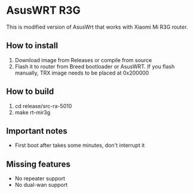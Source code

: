 # AsusWRT R3G
This is modified version of AsusWrt that works with Xiaomi Mi R3G router.

## How to install
1. Download image from Releases or compile from source
2. Flash it to router from Breed bootloader or AsusWRT. If you flash manually, TRX image needs to be placed at 0x200000

## How to build
1. cd release/src-ra-5010
2. make rt-mir3g

## Important notes
- First boot after takes some minutes, don't interrupt it

## Missing features
- No repeater support
- No dual-wan support

